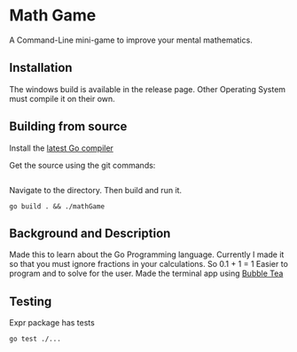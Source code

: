 # Math Game
A Command-Line mini-game to improve your mental mathematics.

## Installation
The windows build is available in the release page. Other Operating System must compile it on their own. 

## Building from source
Install the [latest Go compiler](https://go.dev/doc/install)

Get the source using the git commands:
```

```

Navigate to the directory.
Then build and run it.

```
go build . && ./mathGame
```

## Background and Description
Made this to learn about the Go Programming language. Currently I made it so that you must ignore fractions in your calculations.
So 0.1 + 1 = 1
Easier to program and to solve for the user. 
Made the terminal app using [Bubble Tea](https://github.com/charmbracelet/bubbletea/tree/master)

## Testing
Expr package has tests
```
go test ./...
```


